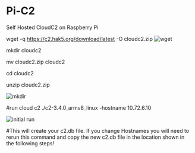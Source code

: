 # Pi-C2
Self Hosted CloudC2 on Raspberry Pi

wget -q https://c2.hak5.org/download/latest -O cloudc2.zip
![wget](https://github.com/user-attachments/assets/e7bfc623-f58c-4e9b-af1c-c00e91594ca0)

mkdir cloudc2

mv cloudc2.zip cloudc2

cd cloudc2

unzip cloudc2.zip

![mkdir](https://github.com/user-attachments/assets/68a01e05-5b97-4e3f-a09e-ca89b80d8f36)

#run cloud c2
./c2-3.4.0_armv8_linux -hostname 10.72.6.10

![initial run](https://github.com/user-attachments/assets/10704980-9a2a-4d0f-9978-0498982589e4)

#This will create your c2.db file. If you change Hostnames you will need to rerun this command and copy the new c2.db file in the location shown in the following steps!
